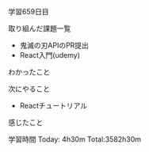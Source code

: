 学習659日目

取り組んだ課題一覧

- 鬼滅の刃APIのPR提出
- React入門(udemy)

わかったこと

次にやること

- Reactチュートリアル

感じたこと

学習時間 Today: 4h30m Total:3582h30m